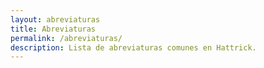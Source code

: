 ```yaml
---
layout: abreviaturas
title: Abreviaturas
permalink: /abreviaturas/
description: Lista de abreviaturas comunes en Hattrick.
---
```

